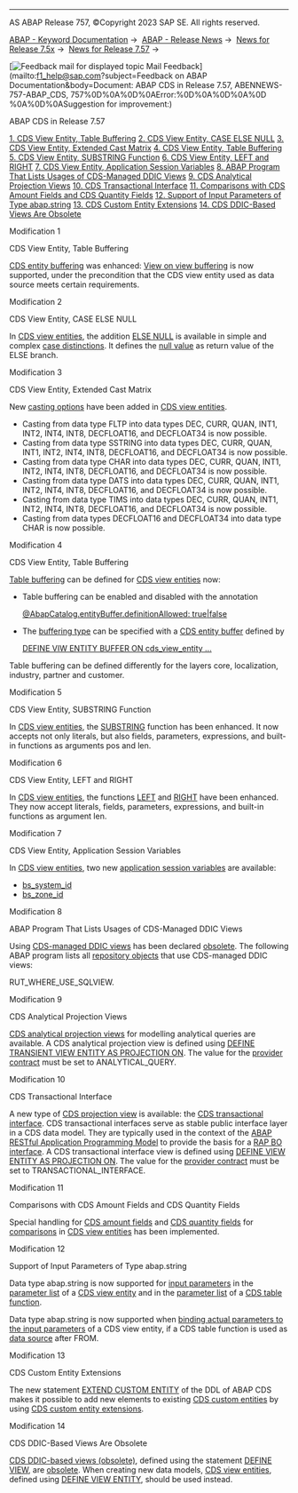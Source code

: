   

* * *

AS ABAP Release 757, ©Copyright 2023 SAP SE. All rights reserved.

[ABAP - Keyword Documentation](javascript:call_link\('abenabap.htm'\)) →  [ABAP - Release News](javascript:call_link\('abennews.htm'\)) →  [News for Release 7.5x](javascript:call_link\('abennews-75.htm'\)) →  [News for Release 7.57](javascript:call_link\('abennews-757.htm'\)) → 

 [![](Mail.gif?object=Mail.gif&sap-language=EN "Feedback mail for displayed topic") Mail Feedback](mailto:f1_help@sap.com?subject=Feedback on ABAP Documentation&body=Document: ABAP CDS in Release 7.57, ABENNEWS-757-ABAP_CDS, 757%0D%0A%0D%0AError:%0D%0A%0D%0A%0D
%0A%0D%0ASuggestion for improvement:)

ABAP CDS in Release 7.57

[1\. CDS View Entity, Table Buffering](#!ABAP_MODIFICATION_1@1@)
[2\. CDS View Entity, CASE ELSE NULL](#!ABAP_MODIFICATION_2@2@)
[3\. CDS View Entity, Extended Cast Matrix](#!ABAP_MODIFICATION_3@3@)
[4\. CDS View Entity, Table Buffering](#!ABAP_MODIFICATION_4@4@)
[5\. CDS View Entity, SUBSTRING Function](#!ABAP_MODIFICATION_5@5@)
[6\. CDS View Entity, LEFT and RIGHT](#!ABAP_MODIFICATION_6@6@)
[7\. CDS View Entity, Application Session Variables](#!ABAP_MODIFICATION_7@7@)
[8\. ABAP Program That Lists Usages of CDS-Managed DDIC Views](#!ABAP_MODIFICATION_8@8@)
[9\. CDS Analytical Projection Views](#!ABAP_MODIFICATION_9@9@)
[10\. CDS Transactional Interface](#!ABAP_MODIFICATION_10@10@)
[11\. Comparisons with CDS Amount Fields and CDS Quantity Fields](#!ABAP_MODIFICATION_11@11@)
[12\. Support of Input Parameters of Type abap.string](#!ABAP_MODIFICATION_12@12@)
[13\. CDS Custom Entity Extensions](#!ABAP_MODIFICATION_13@13@)
[14\. CDS DDIC-Based Views Are Obsolete](#!ABAP_MODIFICATION_14@14@)

Modification 1   

CDS View Entity, Table Buffering

[CDS entity buffering](javascript:call_link\('abencds_entity_buffer_glosry.htm'\) "Glossary Entry") was enhanced: [View on view buffering](javascript:call_link\('abencds_v2_view_buffering.htm'\)) is now supported, under the precondition that the CDS view entity used as data source meets certain requirements.

Modification 2   

CDS View Entity, CASE ELSE NULL

In [CDS view entities](javascript:call_link\('abencds_v2_view_glosry.htm'\) "Glossary Entry"), the addition [ELSE NULL](javascript:call_link\('abencds_case_expression_v2.htm'\)) is available in simple and complex [case distinctions](javascript:call_link\('abencds_case_expression_v2.htm'\)). It defines the [null value](javascript:call_link\('abennull_value_glosry.htm'\) "Glossary Entry") as return value of the ELSE branch.

Modification 3   

CDS View Entity, Extended Cast Matrix

New [casting options](javascript:call_link\('abencds_cast_expression_v2.htm'\)) have been added in [CDS view entities](javascript:call_link\('abencds_v2_view_glosry.htm'\) "Glossary Entry").

-   Casting from data type FLTP into data types DEC, CURR, QUAN, INT1, INT2, INT4, INT8, DECFLOAT16, and DECFLOAT34 is now possible.
-   Casting from data type SSTRING into data types DEC, CURR, QUAN, INT1, INT2, INT4, INT8, DECFLOAT16, and DECFLOAT34 is now possible.
-   Casting from data type CHAR into data types DEC, CURR, QUAN, INT1, INT2, INT4, INT8, DECFLOAT16, and DECFLOAT34 is now possible.
-   Casting from data type DATS into data types DEC, CURR, QUAN, INT1, INT2, INT4, INT8, DECFLOAT16, and DECFLOAT34 is now possible.
-   Casting from data type TIMS into data types DEC, CURR, QUAN, INT1, INT2, INT4, INT8, DECFLOAT16, and DECFLOAT34 is now possible.
-   Casting from data types DECFLOAT16 and DECFLOAT34 into data type CHAR is now possible.

Modification 4   

CDS View Entity, Table Buffering

[Table buffering](javascript:call_link\('abentable_buffering_glosry.htm'\) "Glossary Entry") can be defined for [CDS view entities](javascript:call_link\('abencds_v2_view_glosry.htm'\) "Glossary Entry") now:

-   Table buffering can be enabled and disabled with the annotation
    
    [@AbapCatalog.entityBuffer.definitionAllowed: true|false](javascript:call_link\('abencds_v2_view_buffering.htm'\))
    
-   The [buffering type](javascript:call_link\('abenbuffer_type.htm'\)) can be specified with a [CDS entity buffer](javascript:call_link\('abencds_entity_buffer_glosry.htm'\) "Glossary Entry") defined by
    
    [DEFINE VIW ENTITY BUFFER ON cds\_view\_entity ...](javascript:call_link\('abencds_define_view_entity_buffer.htm'\))
    

Table buffering can be defined differently for the layers core, localization, industry, partner and customer.

Modification 5   

CDS View Entity, SUBSTRING Function

In [CDS view entities](javascript:call_link\('abencds_v2_view_glosry.htm'\) "Glossary Entry"), the [SUBSTRING](javascript:call_link\('abencds_sql_functions_character_v2.htm'\)) function has been enhanced. It now accepts not only literals, but also fields, parameters, expressions, and built-in functions as arguments pos and len.

Modification 6   

CDS View Entity, LEFT and RIGHT

In [CDS view entities](javascript:call_link\('abencds_v2_view_glosry.htm'\) "Glossary Entry"), the functions [LEFT](javascript:call_link\('abencds_sql_functions_character_v2.htm'\)) and [RIGHT](javascript:call_link\('abencds_sql_functions_character_v2.htm'\)) have been enhanced. They now accept literals, fields, parameters, expressions, and built-in functions as argument len.

Modification 7   

CDS View Entity, Application Session Variables

In [CDS view entities](javascript:call_link\('abencds_v2_view_glosry.htm'\) "Glossary Entry"), two new [application session variables](javascript:call_link\('abencds_session_var_application_v2.htm'\)) are available:

-   [bs\_system\_id](javascript:call_link\('abencds_session_var_application_v2.htm'\))
-   [bs\_zone\_id](javascript:call_link\('abencds_session_var_application_v2.htm'\))

Modification 8   

ABAP Program That Lists Usages of CDS-Managed DDIC Views

Using [CDS-managed DDIC views](javascript:call_link\('abencds_mngdddic_view_glosry.htm'\) "Glossary Entry") has been declared [obsolete](javascript:call_link\('abencds_access_obsolete.htm'\)). The following ABAP program lists all [repository objects](javascript:call_link\('abenrepository_object_glosry.htm'\) "Glossary Entry") that use CDS-managed DDIC views:

RUT\_WHERE\_USE\_SQLVIEW.

Modification 9   

CDS Analytical Projection Views

[CDS analytical projection views](javascript:call_link\('abencds_analytical_query_apv.htm'\)) for modelling analytical queries are available. A CDS analytical projection view is defined using [DEFINE TRANSIENT VIEW ENTITY AS PROJECTION ON](javascript:call_link\('abencds_define_view_as_analytical.htm'\)). The value for the [provider contract](javascript:call_link\('abencds_pv_provider_contract.htm'\)) must be set to ANALYTICAL\_QUERY.

Modification 10   

CDS Transactional Interface

A new type of [CDS projection view](javascript:call_link\('abencds_projection_view_glosry.htm'\) "Glossary Entry") is available: the [CDS transactional interface](javascript:call_link\('abencds_trans_interface_glosry.htm'\) "Glossary Entry"). CDS transactional interfaces serve as stable public interface layer in a CDS data model. They are typically used in the context of the [ABAP RESTful Application Programming Model](javascript:call_link\('abenarap_glosry.htm'\) "Glossary Entry") to provide the basis for a [RAP BO interface](javascript:call_link\('abenrap_bo_interface_glosry.htm'\) "Glossary Entry"). A CDS transactional interface view is defined using [DEFINE VIEW ENTITY AS PROJECTION ON](javascript:call_link\('abencds_define_view_as_interface.htm'\)). The value for the [provider contract](javascript:call_link\('abencds_pv_provider_contract.htm'\)) must be set to TRANSACTIONAL\_INTERFACE.

Modification 11   

Comparisons with CDS Amount Fields and CDS Quantity Fields

Special handling for [CDS amount fields](javascript:call_link\('abencds_amount_field.htm'\)) and [CDS quantity fields](javascript:call_link\('abencds_quantity_field.htm'\)) for [comparisons](javascript:call_link\('abencds_cond_expr_types_v2.htm'\)) in [CDS view entities](javascript:call_link\('abencds_v2_view_glosry.htm'\) "Glossary Entry") has been implemented.

Modification 12   

Support of Input Parameters of Type abap.string

Data type abap.string is now supported for [input parameters](javascript:call_link\('abencds_f1_param.htm'\)) in the [parameter list](javascript:call_link\('abencds_parameter_list_v2.htm'\)) of a [CDS view entity](javascript:call_link\('abencds_v2_view_glosry.htm'\) "Glossary Entry") and in the [parameter list](javascript:call_link\('abencds_f1_func_parameter_list.htm'\)) of a [CDS table function](javascript:call_link\('abencds_table_function_glosry.htm'\) "Glossary Entry").

Data type abap.string is now supported when [binding actual parameters to the input parameters](javascript:call_link\('abencds_select_parameters_v2.htm'\)) of a CDS view entity, if a CDS table function is used as [data source](javascript:call_link\('abencds_data_source_v2.htm'\)) after FROM.

Modification 13   

CDS Custom Entity Extensions

The new statement [EXTEND CUSTOM ENTITY](javascript:call_link\('abencds_extend_custom_entity.htm'\)) of the DDL of ABAP CDS makes it possible to add new elements to existing [CDS custom entities](javascript:call_link\('abencds_custom_entity_glosry.htm'\) "Glossary Entry") by using [CDS custom entity extensions](javascript:call_link\('abencds_cus_entity_extend_glosry.htm'\) "Glossary Entry").

Modification 14   

CDS DDIC-Based Views Are Obsolete

[CDS DDIC-based views (obsolete)](javascript:call_link\('abencds_v1_view_glosry.htm'\) "Glossary Entry"), defined using the statement [DEFINE VIEW](javascript:call_link\('abencds_define_view_v1.htm'\)), are [obsolete](javascript:call_link\('abencds_v1_views.htm'\)). When creating new data models, [CDS view entities](javascript:call_link\('abencds_v2_view_glosry.htm'\) "Glossary Entry"), defined using [DEFINE VIEW ENTITY](javascript:call_link\('abencds_define_view_entity.htm'\)), should be used instead.
